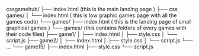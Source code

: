  cssgamehub/
    ├── index.html (this is the main landing page )
    ├── css games/
    │   └── index.html ( this is low graphic games page with all the games code)
    └── games/
        ├── index.html ( this is the landing page of small graphical games )
        └── games/ (this contains folders of every games with their code files)
            ├── game1/
            │   ├── index.html
            │   ├── style.css
            │   └── script.js
            ├── game2/
            │   ├── index.html
            │   ├── style.css
            │   └── script.js
            └── ...
            └── game15/
                ├── index.html
                ├── style.css
                └── script.js

